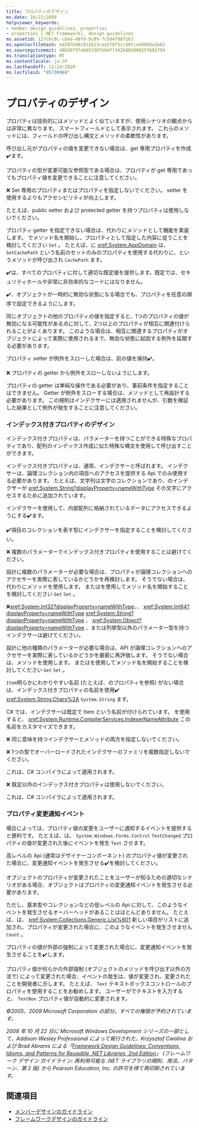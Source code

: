 ```yaml
---
title: プロパティのデザイン
ms.date: 10/22/2008
helpviewer_keywords:
- member design guidelines, properties
- properties [.NET Framework], design guidelines
ms.assetid: 127cbc0c-cbed-48fd-9c89-7c5d4f98f163
ms.openlocfilehash: ed287b98c012622caa5f8f1cc90fced90dda3e62
ms.sourcegitcommit: d8020797a6657d0fbbdff362b80300815f682f94
ms.translationtype: MT
ms.contentlocale: ja-JP
ms.lasthandoff: 11/24/2020
ms.locfileid: "95730969"
---
```

# <a name="property-design"></a>プロパティのデザイン

プロパティは技術的にはメソッドとよく似ていますが、使用シナリオの観点からは非常に異なります。 スマートフィールドとして表示されます。 これらのメソッドには、フィールドの呼び出し構文とメソッドの柔軟性があります。

 呼び出し元がプロパティの値を変更できない場合は、get 専用プロパティを作成✔️ます。

 プロパティの型が変更可能な参照型である場合は、プロパティが get 専用であってもプロパティ値を変更できることに注意してください。

 ❌ Set 専用のプロパティまたはプロパティを指定しないでください。 setter を使用するよりもアクセシビリティが向上します。

 たとえば、public setter および protected getter を持つプロパティは使用しないでください。

 プロパティ getter を指定できない場合は、代わりにメソッドとして機能を実装します。 でメソッド名を開始し、プロパティとして指定した内容に従うことを検討してください `Set` 。 たとえば、に <xref:System.AppDomain> は、 `SetCachePath` という名前のセットのみのプロパティを使用する代わりに、というメソッドが呼び出され `CachePath` ます。

 ✔️は、すべてのプロパティに対して適切な既定値を提供します。既定では、セキュリティホールや非常に非効率的なコードにはなりません。

 ✔️、オブジェクトが一時的に無効な状態になる場合でも、プロパティを任意の順序で設定できるようにします。

 同じオブジェクトの他のプロパティの値を指定すると、1つのプロパティの値が無効になる可能性がある点に対して、2つ以上のプロパティが相互に関連付けられることがよくあります。 このような場合は、相互に関連するプロパティがオブジェクトによって実際に使用されるまで、無効な状態に起因する例外を延期する必要があります。

 プロパティ setter が例外をスローした場合は、前の値を保持✔️。

 ❌ プロパティの getter から例外をスローしないようにします。

 プロパティの getter は単純な操作である必要があり、事前条件を指定することはできません。 Getter が例外をスローする場合は、メソッドとして再設計する必要があります。 この規則はインデクサーには適用されませんが、引数を検証した結果として例外が発生することに注意してください。

### <a name="indexed-property-design"></a>インデックス付きプロパティのデザイン

 インデックス付きプロパティは、パラメーターを持つことができる特殊なプロパティであり、配列のインデックス作成に似た特殊な構文を使用して呼び出すことができます。

 インデックス付きプロパティは、通常、インデクサーと呼ばれます。 インデクサーは、論理コレクション内の項目へのアクセスを提供する Api でのみ使用する必要があります。 たとえば、文字列は文字のコレクションであり、のインデクサーが <xref:System.String?displayProperty=nameWithType> その文字にアクセスするために追加されています。

 インデクサーを使用して、内部配列に格納されているデータにアクセスできるようにする✔️ます。

 ✔️項目のコレクションを表す型にインデクサーを指定することを検討してください。

 ❌ 複数のパラメーターでインデックス付きプロパティを使用することは避けてください。

 設計に複数のパラメーターが必要な場合は、プロパティが論理コレクションへのアクセサーを実際に表しているかどうかを再検討します。 そうでない場合は、代わりにメソッドを使用します。 またはを使用してメソッド名を開始することを検討してください `Get` `Set` 。

 ❌<xref:System.Int32?displayProperty=nameWithType>、、 <xref:System.Int64?displayProperty=nameWithType> <xref:System.String?displayProperty=nameWithType> 、 <xref:System.Object?displayProperty=nameWithType> 、または列挙型以外のパラメーター型を持つインデクサーは避けてください。

 設計に他の種類のパラメーターが必要な場合は、API が論理コレクションへのアクセサーを実際に表しているかどうかを厳密に再評価します。 そうでない場合は、メソッドを使用します。 またはを使用してメソッド名を開始することを検討してください `Get` `Set` 。

 `Item`明らかにわかりやすい名前 (たとえば、のプロパティを参照) がない場合は、インデックス付きプロパティの名前を使用✔️ <xref:System.String.Chars%2A> `System.String` ます。

 C# では、インデクサーは既定で Item という名前が付けられています。 を使用すると、 <xref:System.Runtime.CompilerServices.IndexerNameAttribute> この名前をカスタマイズできます。

 ❌ 同じ意味を持つインデクサーとメソッドの両方を指定しないでください。

 ❌ 1つの型でオーバーロードされたインデクサーのファミリを複数指定しないでください。

 これは、C# コンパイラによって適用されます。

 ❌ 既定以外のインデックス付きプロパティは使用しないでください。

 これは、C# コンパイラによって適用されます。

### <a name="property-change-notification-events"></a>プロパティ変更通知イベント

 場合によっては、プロパティ値の変更をユーザーに通知するイベントを提供すると便利です。 たとえば、は、 `System.Windows.Forms.Control` `TextChanged` プロパティの値が変更された後にイベントを発生 `Text` させます。

 高レベルの Api (通常はデザイナーコンポーネント) のプロパティ値が変更された場合に、変更通知イベントを発生させる✔️を検討してください。

 オブジェクトのプロパティが変更されたことをユーザーが知るための適切なシナリオがある場合、オブジェクトはプロパティの変更通知イベントを発生させる必要があります。

 ただし、基本型やコレクションなどの低レベルの Api に対して、このようなイベントを発生させるオーバーヘッドがあることはほとんどありません。 たとえば、は、 <xref:System.Collections.Generic.List%601> 新しい項目がリストに追加され、プロパティが変更された場合に、このようなイベントを発生させません `Count` 。

 プロパティの値が外部の強制によって変更された場合に、変更通知イベントを発生させることを✔️します。

 プロパティ値が何らかの外部強制 (オブジェクトのメソッドを呼び出す以外の方法で) によって変更された場合、イベントの発生は、値が変更され、変更されたことを開発者に示します。 たとえば、 `Text` テキストボックスコントロールのプロパティを使用することをお勧めします。 ユーザーがでテキストを入力すると、 `TextBox` プロパティ値が自動的に変更されます。

 *©2005、2009 Microsoft Corporation の部分。すべての権限が予約されています。*

 *2008 年 10 月 22 日に Microsoft Windows Development シリーズの一部として、Addison-Wesley Professional によって発行された、Krzysztof Cwalina および Brad Abrams による「[Framework Design Guidelines: Conventions, Idioms, and Patterns for Reusable .NET Libraries, 2nd Edition](https://www.informit.com/store/framework-design-guidelines-conventions-idioms-and-9780321545619)」 (フレームワーク デザイン ガイドライン: 再利用可能な .NET ライブラリの規則、用法、パターン、第 2 版) から Pearson Education, Inc. の許可を得て再印刷されています。*

## <a name="see-also"></a>関連項目

- [メンバーデザインのガイドライン](member.md)
- [フレームワークデザインのガイドライン](index.md)
